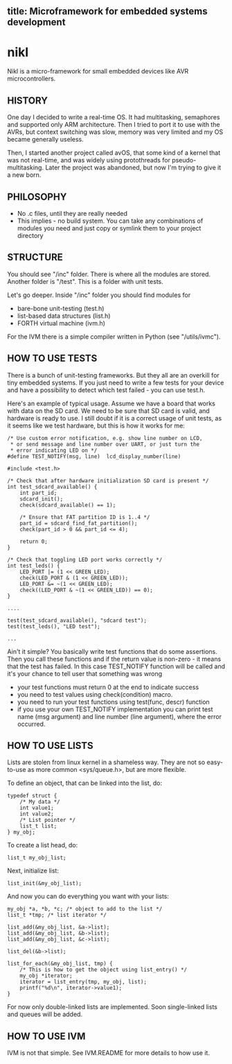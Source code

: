 title: Microframework for embedded systems development
---

nikl
====

Nikl is a micro-framework for small embedded devices like AVR
microcontrollers.

HISTORY
-------

One day I decided to write a real-time OS. It had multitasking, semaphores and
supported only ARM architecture. Then I tried to port it to use with the AVRs,
but context switching was slow, memory was very limited and my OS became
generally useless.

Then, I started another project called avOS, that some kind of a kernel that
was not real-time, and was widely using protothreads for pseudo-multitasking.
Later the project was abandoned, but now I'm trying to give it a new born.

PHILOSOPHY
----------

* No .c files, until they are really needed
* This implies - no build system. You can take any combinations of modules you
  need and just copy or symlink them to your project directory


STRUCTURE
---------

You should see "/inc" folder. There is where all the modules are stored.
Another folder is "/test". This is a folder with unit tests. 

Let's go deeper. Inside "/inc" folder you should find modules for

* bare-bone unit-testing (test.h)
* list-based data structures (list.h)
* FORTH virtual machine (ivm.h)

For the IVM there is a simple compiler written in Python (see "/utils/ivmc").

HOW TO USE TESTS
----------------

There is a bunch of unit-testing frameworks. But they all are an overkill for
tiny embedded systems. If you just need to write a few tests for your device
and have a possibility to detect which test failed - you can use test.h.

Here's an example of typical usage. Assume we have a board that works with data
on the SD card. We need to be sure that SD card is valid, and hardware is ready
to use.  I still doubt if it is a correct usage of unit tests, as it seems like
we test hardware, but this is how it works for me:

	/* Use custom error notification, e.g. show line number on LCD,
	 * or send message and line number over UART, or just turn the
	 * error indicating LED on */
	#define TEST_NOTIFY(msg, line)	lcd_display_number(line)

	#include <test.h>

	/* Check that after hardware initialization SD card is present */
	int test_sdcard_available() {
		int part_id;
		sdcard_init();
		check(sdcard_available() == 1);

		/* Ensure that FAT partition ID is 1..4 */
		part_id = sdcard_find_fat_partition();
		check(part_id > 0 && part_id <= 4);

		return 0;
	}

	/* Check that toggling LED port works correctly */
	int test_leds() {
		LED_PORT |= (1 << GREEN_LED);
		check(LED_PORT & (1 << GREEN_LED));
		LED_PORT &= ~(1 << GREEN_LED);
		check((LED_PORT & ~(1 << GREEN_LED)) == 0);
	}

	....

	test(test_sdcard_available(), "sdcard test");
	test(test_leds(), "LED test");

	...

Ain't it simple? You basically write test functions that do some assertions.
Then you call these functions and if the return value is non-zero - it means
that the test has failed. In this case TEST_NOTIFY function will be called and
it's your chance to tell user that something was wrong

* your test functions must return 0 at the end to indicate success
* you need to test values using check(condition) macro.
* you need to run your test functions using test(func, descr) function
* if you use your own TEST_NOTIFY implementation you can print test name
  (msg argument) and line number (line argument), where the error occurred.

HOW TO USE LISTS
----------------

Lists are stolen from linux kernel in a shameless way. They are not so easy-to-use
as more common <sys/queue.h>, but are more flexible.

To define an object, that can be linked into the list, do:

	typedef struct {
		/* My data */
		int value1;
		int value2;
		/* List pointer */
		list_t list;
	} my_obj;

To create a list head, do:

	list_t my_obj_list;

Next, initialize list:

	list_init(&my_obj_list);

And now you can do everything you want with your lists:

	my_obj *a, *b, *c; /* object to add to the list */
	list_t *tmp; /* list iterator */

	list_add(&my_obj_list, &a->list);
	list_add(&my_obj_list, &b->list);
	list_add(&my_obj_list, &c->list);

	list_del(&b->list);

	list_for_each(&my_obj_list, tmp) {
		/* This is how to get the object using list_entry() */
		my_obj *iterator;
		iterator = list_entry(tmp, my_obj, list);
		printf("%d\n", iterator->value1);
	}

For now only double-linked lists are implemented. Soon single-linked lists and
queues will be added.

HOW TO USE IVM
--------------

IVM is not that simple. See IVM.README for more details to how use it.

